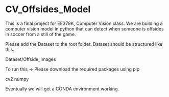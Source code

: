 # CV_Offsides_Model
This is a final project for EE379K, Computer Vision class. We are building a computer vision model in python that can detect when someone is offsides in soccer from a still of the game.

Please add the Dataset to the root folder.
Dataset should be structured like this.
    
Dataset/Offside_Images

To run this -> Please download the required packages using pip

cv2
numpy

Eventually we will get a CONDA environment working.